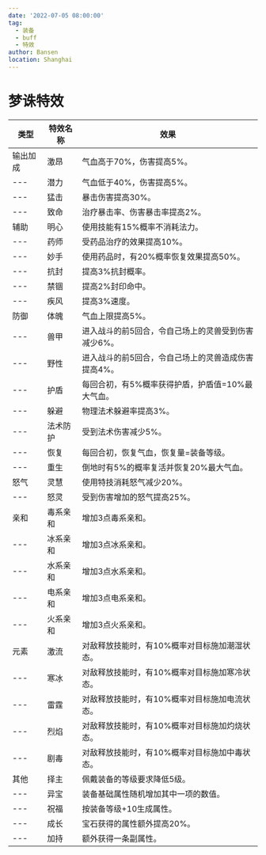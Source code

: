 ```yaml
---
date: '2022-07-05 08:00:00'
tag: 
  - 装备
  - buff
  - 特效
author: Bansen
location: Shanghai  
---
```


# 梦诛特效
类型|特效名称 | 效果
---|---|---
输出加成|激昂|气血高于70%，伤害提高5%。
---|潜力|气血低于40%，伤害提高5%。
---|猛击|暴击伤害提高30%。
---|致命|治疗暴击率、伤害暴击率提高2%。
辅助|明心|使用技能有15%概率不消耗法力。
---|药师|受药品治疗的效果提高10%。
---|妙手|使用药品时，有20%概率恢复效果提高50%。
---|抗封|提高3%抗封概率。
---|禁锢|提高2%封印命中。
---|疾风|提高3%速度。
防御|体魄|气血上限提高5%。
---|兽甲|进入战斗的前5回合，令自己场上的灵兽受到伤害减少6%。
---|野性|进入战斗的前5回合，令自己场上的灵兽造成伤害提高4%。
---|护盾|每回合初，有5%概率获得护盾，护盾值=10%最大气血。
---|躲避|物理法术躲避率提高3%。
---|法术防护|受到法术伤害减少5%。
---|恢复|每回合初，恢复气血，恢复量=装备等级。
---|重生|倒地时有5%的概率复活并恢复20%最大气血。
怒气|灵慧|使用特技消耗怒气减少20%。
---|怒灵|受到伤害增加的怒气提高25%。
亲和|毒系亲和|增加3点毒系亲和。
---|冰系亲和|增加3点冰系亲和。
---|水系亲和|增加3点水系亲和。
---|电系亲和|增加3点电系亲和。
---|火系亲和|增加3点火系亲和。
元素|激流|对敌释放技能时，有10%概率对目标施加潮湿状态。
---|寒冰|对敌释放技能时，有10%概率对目标施加寒冷状态。
---|雷霆|对敌释放技能时，有10%概率对目标施加电流状态。
---|烈焰|对敌释放技能时，有10%概率对目标施加灼烧状态。
---|剧毒|对敌释放技能时，有10%概率对目标施加中毒状态。
其他|择主|佩戴装备的等级要求降低5级。
---|异宝|装备基础属性随机增加其中一项的数值。
---|祝福|按装备等级+10生成属性。
---|成长|宝石获得的属性额外提高20%。
---|加持|额外获得一条副属性。